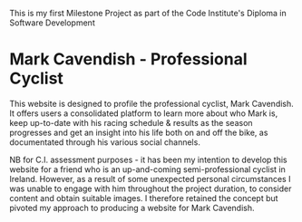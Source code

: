 This is my first Milestone Project as part of the Code Institute's Diploma in Software Development

# Mark Cavendish - Professional Cyclist

This website is designed to profile the professional cyclist, Mark Cavendish. It offers users a consolidated platform to learn more about who Mark is, keep up-to-date with his racing schedule & results as the season progresses and get an insight into his life both on and off the bike, as documentated through his various social channels.

NB for C.I. assessment purposes - it has been my intention to develop this website for a friend who is an up-and-coming semi-professional cyclist in Ireland. However, as a result of some unexpected personal circumstances I was unable to engage with him throughout the project duration, to consider content and obtain suitable images. I therefore retained the concept but pivoted my approach to producing a website for Mark Cavendish.

